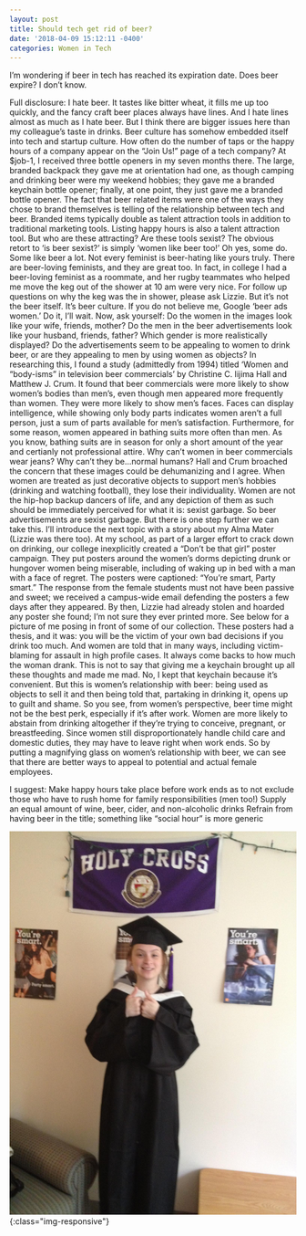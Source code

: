 ```yaml
---
layout: post
title: Should tech get rid of beer?
date: '2018-04-09 15:12:11 -0400'
categories: Women in Tech
---
```


I’m wondering if beer in tech has reached its expiration date. Does beer expire? I don’t know.

Full disclosure: I hate beer. It tastes like bitter wheat, it fills me up too quickly, and the fancy craft beer places always have lines. And I hate lines almost as much as I hate beer. But I think there are bigger issues here than my colleague’s taste in drinks.
Beer culture has somehow embedded itself into tech and startup culture. How often do the number of taps or the happy hours of a company appear on the “Join Us!” page of a tech company?  At $job-1, I received three bottle openers in my seven months there. The large, branded backpack they gave me at orientation had one, as though camping and drinking beer were my weekend hobbies; they gave me a branded keychain bottle opener; finally, at one point, they just gave me a branded bottle opener. The fact that beer related items were one of the ways they chose to brand themselves is telling of the relationship between tech and beer. 
Branded items typically double as talent attraction tools in addition to traditional marketing tools. Listing happy hours is also a talent attraction tool. But who are these attracting? Are these tools sexist?
The obvious retort to ‘is beer sexist?’ is simply ‘women like beer too!’ Oh yes, some do. Some like beer a lot. Not every feminist is beer-hating like yours truly. There are beer-loving feminists, and they are great too. In fact, in college I had a beer-loving feminist as a roommate, and her rugby teammates who helped me move the keg out of the shower at 10 am were very nice. For follow up questions on why the keg was the in shower, please ask Lizzie.
But it’s not the beer itself. It’s beer culture. If you do not believe me, Google ‘beer ads women.’ Do it, I’ll wait.
Now, ask yourself: 
Do the women in the images look like your wife, friends, mother? Do the men in the beer advertisements look like your husband, friends, father? Which gender is more realistically displayed? Do the advertisements seem to be appealing to women to drink beer, or are they appealing to men by using women as objects?
In researching this, I found a study (admittedly from 1994) titled ‘Women and “body-isms” in television beer commercials’ by Christine C. Iijima Hall and Matthew J. Crum. It found that beer commercials were more likely to show women’s bodies than men’s, even though men appeared more frequently than women. They were more likely to show men’s faces. Faces can display intelligence, while showing only body parts indicates women aren’t a full person, just a sum of parts available for men’s satisfaction. 
Furthermore, for some reason, women appeared in bathing suits more often than men. As you know, bathing suits are in season for only a short amount of the year and certianly not professional attire. Why can’t women in beer commercials wear jeans? Why can’t they be...normal humans? 
Hall and Crum broached the concern that these images could be dehumanizing and I agree. When women are treated as just decorative objects to support men’s hobbies (drinking and watching football), they lose their individuality. Women are not the hip-hop backup dancers of life, and any depiction of them as such should be immediately perceived for what it is: sexist garbage.
So beer advertisements are sexist garbage. But there is one step further we can take this. I’ll introduce the next topic with a story about my Alma Mater (Lizzie was there too).
At my school, as part of a larger effort to crack down on drinking, our college inexplicitly created a “Don’t be that girl” poster campaign. They put posters around the women’s dorms depicting drunk or hungover women being miserable, including of waking up in bed with a man with a face of regret. The posters were captioned: “You’re smart, Party smart.” The response from the female students must not have been passive and sweet; we received a campus-wide email defending the posters a few days after they appeared. By then, Lizzie had already stolen and hoarded any poster she found; I’m not sure they ever printed more. See below for a picture of me posing in front of some of our collection.
These posters had a thesis, and it was: you will be the victim of your own bad decisions if you drink too much. And women are told that in many ways, including victim-blaming for assault in high profile cases. It always come backs to how much the woman drank. 
This is not to say that giving me a keychain brought up all these thoughts and made me mad. No, I kept that keychain because it’s convenient. But this is women’s relationship with beer: being used as objects to sell it and then being told that, partaking in drinking it, opens up to guilt and shame. 
So you see, from women’s perspective, beer time might not be the best perk, especially if it’s after work. Women are more likely to abstain from drinking altogether if they’re trying to conceive, pregnant, or breastfeeding. Since women still disproportionately handle child care and domestic duties, they may have to leave right when work ends. So by putting a magnifying glass on women’s relationship with beer, we can see that there are better ways to appeal to potential and actual female employees.

I suggest:
Make happy hours take place before work ends as to not exclude those who have to rush home for family responsibilities (men too!)
Supply an equal amount of wine, beer, cider, and non-alcoholic drinks
Refrain from having beer in the title; something like “social hour” is more generic


![party-smart](../images/party_smart.jpg){:class="img-responsive"}
